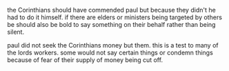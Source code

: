 the Corinthians should have commended paul but because they didn't he had to do it
himself. if there are elders or ministers being targeted by others be should also
be bold to say something on their behalf rather than being silent.

paul did not seek the Corinthians money but them. this is a test to many of the lords workers. some would not say certain things or condemn things because of fear of their supply of money being cut off.

